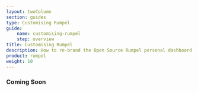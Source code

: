 ```yaml
---
layout: twoColumn
section: guides
type: Customising Rumpel
guide: 
    name: customising-rumpel
    step: overview
title: Customising Rumpel
description: How to re-brand the Open Source Rumpel personal dashboard for your own users
product: rumpel
weight: 10
---
```


### Coming Soon

<nav class="pager-nav">
<a href="" style="display:none;"></a>
<a href="" style="display:none;"></a>
</nav>
